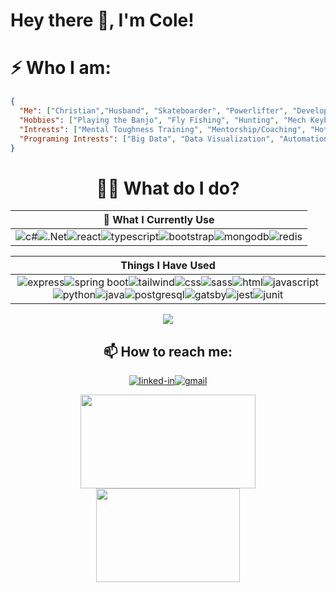 <!--
**williycole/williycole** is a ✨ _special_ ✨ repository because its `README.md` (this file) appears on your GitHub profile. 
-->
#  Hey there 👋, I'm Cole! 

# ⚡ Who I am: 
```json
{
  "Me": ["Christian","Husband", "Skateboarder", "Powerlifter", "Developer"],
  "Hobbies": ["Playing the Banjo", "Fly Fishing", "Hunting", "Mech Keyboard Tinkering", "BJJ"],
  "Intrests": ["Mental Toughness Training", "Mentorship/Coaching", "Hot Rods", "DIY", "Anime"],
  "Programing Intrests": ["Big Data", "Data Visualization", "Automation", "BigO and Speed"]
}
```

<div align="center">
  
# 👨‍💻 What do I do? 
|👷 What I Currently Use |
| :-: |
|![c#](https://img.shields.io/badge/C%23-239120?style=for-the-badge&logo=c-sharp&logoColor=white)![.Net](https://img.shields.io/badge/.NET-5C2D91?style=for-the-badge&logo=.net&logoColor=white)![react](https://img.shields.io/badge/React-20232A?style=for-the-badge&logo=react&logoColor=61DAFB)![typescript](https://img.shields.io/badge/TypeScript-007ACC?style=for-the-badge&logo=typescript&logoColor=white)![bootstrap](https://img.shields.io/badge/Bootstrap-563D7C?style=for-the-badge&logo=bootstrap&logoColor=white)![mongodb](https://img.shields.io/badge/MongoDB-4EA94B?style=for-the-badge&logo=mongodb&logoColor=white)![redis](https://img.shields.io/badge/redis-%23DD0031.svg?&style=for-the-badge&logo=redis&logoColor=white) |

| Things I Have Used |
| :-: |
|![express](https://img.shields.io/badge/Express.js-000000?style=for-the-badge&logo=express&logoColor=white)![spring boot](https://img.shields.io/badge/Spring_Boot-F2F4F9?style=for-the-badge&logo=spring-boot)![tailwind](https://img.shields.io/badge/Tailwind_CSS-38B2AC?style=for-the-badge&logo=tailwind-css&logoColor=white)![css](https://img.shields.io/badge/CSS3-1572B6?style=for-the-badge&logo=css3&logoColor=white)![sass](https://img.shields.io/badge/SASS-CC6699?style=for-the-badge&logo=sass&logoColor=white)![html](https://img.shields.io/badge/HTML5-E34F26?style=for-the-badge&logo=html5&logoColor=white)![javascript](https://img.shields.io/badge/JavaScript-323330?style=for-the-badge&logo=javascript&logoColor=F7DF1E)![python](https://img.shields.io/badge/Python-3776AB?style=for-the-badge&logo=python&logoColor=white)![java](https://img.shields.io/badge/Java-ED8B00?style=for-the-badge&logo=java&logoColor=white)![postgresql](https://img.shields.io/badge/PostgreSQL-316192?style=for-the-badge&logo=postgresql&logoColor=white)![gatsby](https://img.shields.io/badge/Gatsby-663399?style=for-the-badge&logo=gatsby&logoColor=white)![jest](https://img.shields.io/badge/Jest-C21325?style=for-the-badge&logo=jest&logoColor=white)![junit](https://img.shields.io/badge/Junit5-25A162?style=for-the-badge&logo=junit5&logoColor=white) |

<img src="https://github-readme-stats.vercel.app/api?username=williycole&theme=dark&layout=compact"/>

## 📫 How to reach me: 
[![linked-in](https://img.shields.io/badge/Linked_In-0077B5?style=for-the-badge&logo=LinkedIn&logoColor=white)](https://www.linkedin.com/in/cole-boren-4b0b3a50/)[![gmail](https://img.shields.io/badge/Gmail-D14836?style=for-the-badge&logo=Gmail&logoColor=white)](mailto:https://william.cole.boren@gmail.com)

<img src="https://media.giphy.com/media/4Hmjz2sqdtASJ2gFMH/giphy.gif" width="280" height="150"/><img src="https://cdna.artstation.com/p/assets/images/images/020/794/260/original/arkerxx-jao-gundam3.gif?1569208645" width="230" height="150"/>
  
  
</div>
